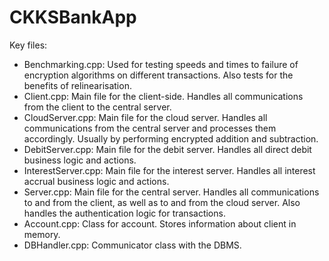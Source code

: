 # CKKSBankApp

Key files:

- Benchmarking.cpp: Used for testing speeds and times to failure of encryption algorithms on different transactions. Also tests for the benefits of relinearisation.
- Client.cpp: Main file for the client-side. Handles all communications from the client to the central server.
- CloudServer.cpp: Main file for the cloud server. Handles all communications from the central server and processes them accordingly. Usually by performing encrypted addition and subtraction.
- DebitServer.cpp: Main file for the debit server. Handles all direct debit business logic and actions.
- InterestServer.cpp: Main file for the interest server. Handles all interest accrual business logic and actions.
- Server.cpp: Main file for the central server. Handles all communications to and from the client, as well as to and from the cloud server. Also handles the authentication logic for transactions.
- Account.cpp: Class for account. Stores information about client in memory.
- DBHandler.cpp: Communicator class with the DBMS.
